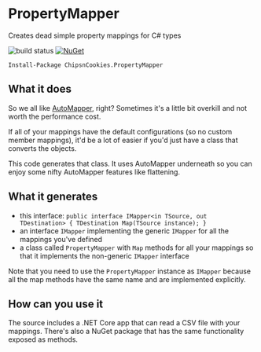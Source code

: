 # PropertyMapper
Creates dead simple property mappings for C# types

![build status](https://www.bitrise.io/app/c8e79f88c507dd00.svg?token=3lmHZGyGgefyN5nxSVpgjw) [![NuGet](https://img.shields.io/nuget/v/ChipsnCookies.PropertyMapper.svg?label=NuGet)](https://www.nuget.org/packages/ChipsnCookies.PropertyMapper/)

```
Install-Package ChipsnCookies.PropertyMapper
```

## What it does

So we all like [AutoMapper](http://automapper.org/), right? Sometimes it's a little bit overkill and not worth the performance cost.

If all of your mappings have the default configurations (so no custom member mappings), it'd be a lot of easier if you'd just have a class that converts the objects.

This code generates that class. It uses AutoMapper underneath so you can enjoy some nifty AutoMapper features like flattening.

## What it generates

* this interface: `public interface IMapper<in TSource, out TDestination> { TDestination Map(TSource instance); }`
* an interface `IMapper` implementing the generic `IMapper` for all the mappings you've defined
* a class called `PropertyMapper` with `Map` methods for all your mappings so that it implements the non-generic `IMapper` interface

Note that you need to use the `PropertyMapper` instance as `IMapper` because all the map methods have the same name and are implemented explicitly.

## How can you use it

The source includes a .NET Core app that can read a CSV file with your mappings. There's also a NuGet package that has the same functionality exposed as methods.
